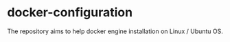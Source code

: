 # docker-configuration
The repository aims to help docker engine installation on Linux / Ubuntu OS.
